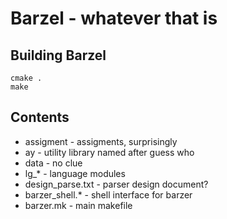 Barzel - whatever that is
=========================

Building Barzel
---------------
    cmake .
    make


Contents
--------

* assigment - assigments, surprisingly
* ay - utility library named after guess who
* data - no clue
* lg_* - language modules
* design_parse.txt - parser design document?
* barzer_shell.* - shell interface for barzer
* barzer.mk - main makefile 
